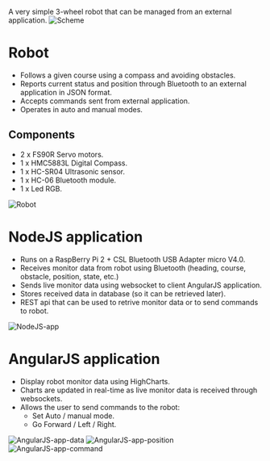 A very simple 3-wheel robot that can be managed from an external application.
![Scheme](https://github.com/albertoft/robot/blob/master/doc/robot-scheme.png)

# Robot
* Follows a given course using a compass and avoiding obstacles.
* Reports current status and position through Bluetooth to an external application in JSON format.
* Accepts commands sent from external application.
* Operates in auto and manual modes.

## Components
* 2 x FS90R Servo motors.
* 1 x HMC5883L Digital Compass.
* 1 x HC-SR04 Ultrasonic sensor.
* 1 x HC-06 Bluetooth module.
* 1 x Led RGB.

![Robot](https://github.com/albertoft/robot/blob/master/doc/img/robot-1.jpg)

# NodeJS application
* Runs on a RaspBerry Pi 2 + CSL Bluetooth USB Adapter micro V4.0.
* Receives monitor data from robot using Bluetooth (heading, course, obstacle, position, state, etc.)
 * Sends live monitor data using websocket to client AngularJS application.
 * Stores received data in database (so it can be retrieved later).
* REST api that can be used to retrive monitor data or to send commands to robot.

![NodeJS-app](https://github.com/albertoft/robot/blob/master/doc/img/nodeapp-1-auto.jpg)

# AngularJS application
* Display robot monitor data using HighCharts.
 * Charts are updated in real-time as live monitor data is received through websockets. 
* Allows the user to send commands to the robot:
  * Set Auto / manual mode.
  * Go Forward / Left / Right.

![AngularJS-app-data](https://github.com/albertoft/robot/blob/master/doc/img/angularapp-monitor-data.jpg)
![AngularJS-app-position](https://github.com/albertoft/robot/blob/master/doc/img/angularapp-monitor-position.jpg)
![AngularJS-app-command](https://github.com/albertoft/robot/blob/master/doc/img/angularapp-command.PNG)
